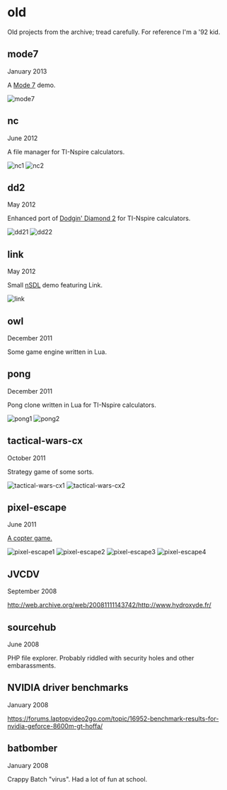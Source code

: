 # old
Old projects from the archive; tread carefully. For reference I'm a '92 kid.

## mode7
January 2013

A [Mode 7](https://en.wikipedia.org/wiki/Mode_7) demo.

![mode7](screenshots/mode7.png?raw=true)

## nc
June 2012

A file manager for TI-Nspire calculators.

![nc1](screenshots/nc1.png?raw=true) ![nc2](screenshots/nc2.png?raw=true)

## dd2
May 2012

Enhanced port of [Dodgin' Diamond 2](https://www.usebox.net/jjm/dd2/) for TI-Nspire calculators. 

![dd21](screenshots/dd21.png?raw=true) ![dd22](screenshots/dd22.png?raw=true)

## link
May 2012

Small [nSDL](https://github.com/hoffa/nSDL) demo featuring Link.

![link](screenshots/link.png?raw=true)

## owl
December 2011

Some game engine written in Lua.

## pong
December 2011

Pong clone written in Lua for TI-Nspire calculators.

![pong1](screenshots/pong1.gif?raw=true) ![pong2](screenshots/pong2.gif?raw=true)

## tactical-wars-cx
October 2011

Strategy game of some sorts.

![tactical-wars-cx1](screenshots/tactical-wars-cx1.gif?raw=true) ![tactical-wars-cx2](screenshots/tactical-wars-cx2.gif?raw=true)

## pixel-escape
June 2011

[A copter game.](http://www.ticalc.org/archives/files/fileinfo/439/43923.html)

![pixel-escape1](screenshots/pixel-escape1.gif?raw=true) ![pixel-escape2](screenshots/pixel-escape2.gif?raw=true) ![pixel-escape3](screenshots/pixel-escape3.gif?raw=true) ![pixel-escape4](screenshots/pixel-escape4.gif?raw=true)

## JVCDV
September 2008

http://web.archive.org/web/20081111143742/http://www.hydroxyde.fr/

## sourcehub
June 2008

PHP file explorer. Probably riddled with security holes and other embarassments.

## NVIDIA driver benchmarks
January 2008

https://forums.laptopvideo2go.com/topic/16952-benchmark-results-for-nvidia-geforce-8600m-gt-hoffa/

## batbomber
January 2008

Crappy Batch "virus". Had a lot of fun at school.
